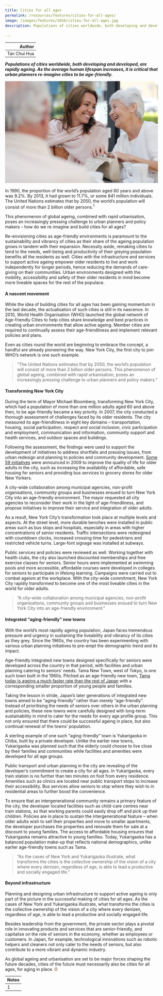 ```yaml
---
title: Cities for all ages
permalink: /resources/features/cities-for-all-ages/
image: /images/features/2016/cities-for-all-ages.jpg
description: Populations of cities worldwide, both developing and developed, are rapidly ageing. As the average human lifespan increases, it is critical that urban planners re-imagine cities to be age-friendly.
  
---
```


| Author |
|---:|
| Tan Chui Hua |

***Populations of cities worldwide, both developing and developed, are rapidly ageing. As the average human lifespan increases, it is critical that urban planners re-imagine cities to be age-friendly.***

![Old and young](/images/features/2016/cities-for-all-ages.jpg/)

In 1990, the proportion of the world’s population aged 60 years and above was 9.2%. By 2013, it had grown to 11.7%, or some 841 million individuals. The United Nations estimates that by 2050, the world’s population will consist of more than 2 billion older persons.<sup>1</sup>

This phenomenon of global ageing, combined with rapid urbanisation, poses an increasingly pressing challenge to urban planners and policy makers – how do we re-imagine and build cities for all ages?

Re-envisioning cities as age-friendly environments is paramount to the sustainability and vibrancy of cities as their share of the ageing population grows in tandem with their expansion. Necessity aside, remaking cities to tend to the needs, well-being and productivity of their greying population benefits all the residents as well. Cities with the infrastructure and services to support active ageing empower older residents to live and work independently for longer periods, hence reducing the demands of care-giving on their communities. Urban environments designed with the mobility, accessibility and safety of their older residents in mind become more liveable spaces for the rest of the populace.

#### **A nascent movement**

While the idea of building cities for all ages has been gaining momentum in the last decade, the actualisation of such cities is still in its nascence. In 2010, World Health Organisation (WHO) launched the global network of Age-friendly Cities to help cities share knowledge and best practices in creating urban environments that allow active ageing. Member cities are required to continually assess their age-friendliness and implement relevant policies and plans.

Even as cities round the world are beginning to embrace the concept, a handful are already pioneering the way. New York City, the first city to join WHO’s network is one such example.

> “The United Nations estimates that by 2050, the world’s population will consist of more than 2 billion older persons. This phenomenon of global ageing, combined with rapid urbanisation, poses an increasingly pressing challenge to urban planners and policy makers.”

#### **Transforming New York City**

During the term of Mayor Michael Bloomberg, transforming New York City, which had a population of more than one million adults aged 60 and above then, to be age-friendly became a key priority. In 2007, the city conducted a thorough assessment of challenges faced by its older residents. The city measured its age-friendliness in eight key domains – transportation, housing, social participation, respect and social inclusion, civic participation and employment, communication and information, community support and health services, and outdoor spaces and buildings.

Following the assessment, the findings were used to support the development of initiatives to address shortfalls and pressing issues, from urban redesign and planning to policies and community development. [Some 59 initiatives](http://www.agefriendlynyc.org/our-history.html) were announced in 2009 to improve the quality of life for older adults in the city, such as increasing the availability of affordable, safe housing for seniors and providing bus services to grocery stores for older New Yorkers.

A city-wide collaboration among municipal agencies, non-profit organisations, community groups and businesses ensued to turn New York City into an age-friendly environment. The mayor requested all city agencies to reconsider their work in the light of age-friendliness, and propose initiatives to improve their service and integration of older adults.

As a result, New York City’s transformation took place at multiple levels and aspects. At the street level, more durable benches were installed in public areas such as bus stops and hospitals, especially in areas with higher concentrations of senior residents. Traffic intersections were redesigned with countdown clocks, increased crossing time for pedestrians and restricted vehicle turns. Large-font signage was installed at subways.

Public services and policies were reviewed as well. Working together with health clubs, the city also launched discounted memberships and free exercise classes for seniors. Senior hours were implemented at swimming pools and more accessible, affordable courses were developed in colleges for seniors to participate in lifelong learning. Campaigns were carried out to combat ageism at the workplace. With the city-wide commitment, New York City rapidly transformed to become one of the most liveable cities in the world for older adults.

> “A city-wide collaboration among municipal agencies, non-profit organisations, community groups and businesses ensued to turn New York City into an age-friendly environment.”

#### **Integrated “aging-friendly” new towns**

With the world’s most rapidly ageing population, Japan faces tremendous pressure and urgency in sustaining the liveability and vibrancy of its cities as they grey. Since the 1960s, the country has been experimenting with various urban planning initiatives to pre-empt the demographic trend and its impact.

Age-friendly integrated new towns designed specifically for seniors were developed across the country in that period, with facilities and urban planning catering to seniors’ needs. Tama New Town, west of Tokyo, is one such town built in the 1960s. Pitched as an age-friendly new town, [Tama today is ageing a much faster rate than the rest of Japan](http://www.japantimes.co.jp/news/2005/01/01/national/tamas-population-fall-shows-how-baby-boom-is-bust/#.VrFTSrJ97Z4) with a corresponding smaller proportion of young people and families.

Taking the lesson in stride, Japan’s later generations of integrated new towns aimed to be “aging-friendly” rather than merely “age-friendly”. Instead of prioritising the needs of seniors over others in the urban planning and policies, these new towns were carefully designed with long-term sustainability in mind to cater for the needs for every age profile group. This not only ensured that there could be successful ageing in place, but also continual renewal of the towns’ population.

A sterling example of one such “aging-friendly” town is Yukarigaoka in Chiba, built by a private developer. Unlike the earlier new towns, Yukarigaoka was planned such that the elderly could choose to live close by their families and communities while facilities and amenities were developed for all age groups.

Public transport and urban planning in the city are revealing of the developer’s commitment to create a city for all ages. In Yukarigaoka, every train station is no further than ten minutes on foot from every residence. Amenities such as clinics are located near public transport stops to increase their accessibility. Bus services allow seniors to stop where they wish to in residential areas to further boost the convenience.

To ensure that an intergenerational community remains a primary feature of the city, the developer located facilities such as child-care centres near train stations, so that working parents could easily drop off and pick up their children. Policies are in place to sustain the intergenerational feature – when older adults wish to sell their properties and move to smaller apartments, the developer purchases the properties and renovate them for sale at a discount to young families. The access to affordable housing ensures that Yukarigaoka remains attractive to young families. Today, Yukarigaoka has a balanced population make-up that reflects national demographics, unlike earlier age-friendly towns such as Tama.

> “As the cases of New York and Yukarigaoka illustrate, what transforms the cities is the collective ownership of the vision of a city where every denizen, regardless of age, is able to lead a productive and socially engaged life.”

#### **Beyond infrastructure**

Planning and designing urban infrastructure to support active ageing is only part of the picture in the successful making of cities for all ages. As the cases of New York and Yukarigaoka illustrate, what transforms the cities is the collective ownership of the vision of a city where every denizen, regardless of age, is able to lead a productive and socially engaged life.

Besides leadership from the government, the private sector plays a pivotal role in innovating products and services that are senior-friendly, and capitalise on the role of seniors in the economy, whether as employees or customers. In Japan, for example, technological innovations such as robotic helpers and cleaners not only cater to the needs of seniors, but also contribute to a more vibrant and dynamic industry.

As global ageing and urbanisation are set to be major forces shaping the future decades, cities of the future must necessarily also be cities for all ages, for aging in place. **<font color="#967942">O</font>**

| Notes |
|:---|
| 1 | United Nations, 2013. “World Population Ageing 2013” | 
